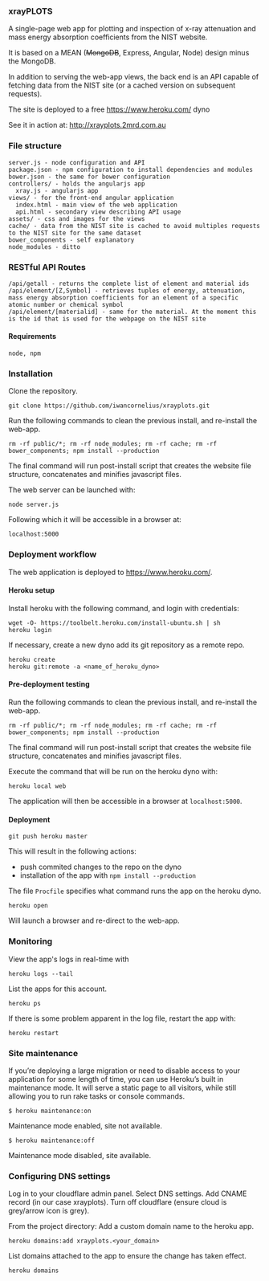 ### xrayPLOTS

A single-page web app for plotting and inspection of x-ray attenuation and mass energy absorption
coefficients from the NIST website.

It is based on a MEAN (~~MongoDB~~, Express, Angular, Node) design minus the MongoDB.

In addition to serving the web-app views, the back end is an API capable of fetching data from the NIST site (or a cached version on subsequent requests).

The site is deployed to a free  https://www.heroku.com/ dyno

See it in action at: http://xrayplots.2mrd.com.au

### File structure  

```
server.js - node configuration and API
package.json - npm configuration to install dependencies and modules
bower.json - the same for bower configuration
controllers/ - holds the angularjs app
  xray.js - angularjs app
views/ - for the front-end angular application
  index.html - main view of the web application
  api.html - secondary view describing API usage
assets/ - css and images for the views
cache/ - data from the NIST site is cached to avoid multiples requests to the NIST site for the same dataset
bower_components - self explanatory
node_modules - ditto
```

### RESTful API Routes

```
/api/getall - returns the complete list of element and material ids
/api/element/[Z,Symbol] - retrieves tuples of energy, attenuation, mass energy absorption coefficients for an element of a specific atomic number or chemical symbol
/api/element/[materialid] - same for the material. At the moment this is the id that is used for the webpage on the NIST site
```

#### Requirements

```
node, npm
```

### Installation

Clone the repository.
```
git clone https://github.com/iwancornelius/xrayplots.git
```

Run the following commands to clean the previous install, and re-install the web-app.
```
rm -rf public/*; rm -rf node_modules; rm -rf cache; rm -rf bower_components; npm install --production
```

The final command will run post-install script that creates the website file structure, concatenates and minifies javascript files.

The web server can be launched with:
```
node server.js
```

Following which it will be accessible in a browser at:
```
localhost:5000
```

### Deployment workflow

The web application is deployed to https://www.heroku.com/.

#### Heroku setup

Install heroku with the following command, and login with credentials:
```
wget -O- https://toolbelt.heroku.com/install-ubuntu.sh | sh
heroku login
```

If necessary, create a new dyno add its git repository as a remote repo.


```
heroku create
heroku git:remote -a <name_of_heroku_dyno>
```

#### Pre-deployment testing

Run the following commands to clean the previous install, and re-install the web-app.
```
rm -rf public/*; rm -rf node_modules; rm -rf cache; rm -rf bower_components; npm install --production
```

The final command will run post-install script that creates the website file structure, concatenates and minifies javascript files.

Execute the command that will be run on the heroku dyno with:
```
heroku local web
```

The application will then be accessible in a browser at `localhost:5000`.

#### Deployment

```
git push heroku master
```

This will result in the following actions:
- push commited changes to the repo on the dyno
- installation of the app with `npm install --production`

The file `Procfile` specifies what command runs the app on the heroku dyno.

```
heroku open
```

Will launch a browser and re-direct to the web-app.

### Monitoring

View the app's logs in real-time with
```
heroku logs --tail
```

List the apps for this account.
```
heroku ps
```

If there is some problem apparent in the log file, restart the app with:
```
heroku restart
```

### Site maintenance

If you’re deploying a large migration or need to disable access to your application for some length of time, you can use Heroku’s built in maintenance mode. It will serve a static page to all visitors, while still allowing you to run rake tasks or console commands.

```
$ heroku maintenance:on
```
Maintenance mode enabled, site not available.

```
$ heroku maintenance:off
```
Maintenance mode disabled, site available.


### Configuring DNS settings

Log in to your cloudflare admin panel. Select DNS settings. Add CNAME record (in our case xrayplots). Turn off cloudflare (ensure cloud is grey/arrow icon is grey).

From the project directory: Add a custom domain name to the heroku app.

```
heroku domains:add xrayplots.<your_domain>
```

List domains attached to the app to ensure the change has taken effect.

```
heroku domains
```
